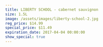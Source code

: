 ```yaml
---
title: LIBERTY SCHOOL - cabernet sauvignon
size: 1.5L
image: /assets/images/liberty-school-2.jpg
reg_price: $14.99
special_price: $11.49
expiration_date: 2017-04-04 00:00:00
show_special: true
---
```



